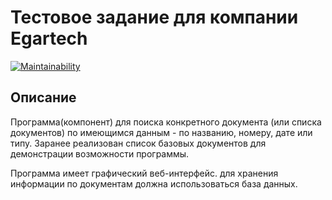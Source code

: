 # Тестовое задание для компании Egartech

[![Maintainability](https://api.codeclimate.com/v1/badges/6f2d935bbfdae31d1373/maintainability)](https://codeclimate.com/github/DEGTEVUWU/testTaskForEgartech/maintainability)

## Описание ##

Программа(компонент) для поиска конкретного документа (или списка документов) по имеющимся данным - по названию, номеру, дате или типу.
Заранее реализован список базовых документов для демонстрации возможности программы.


Программа имеет графический веб-интерфейс.
для хранения информации по документам должна использоваться база данных.



